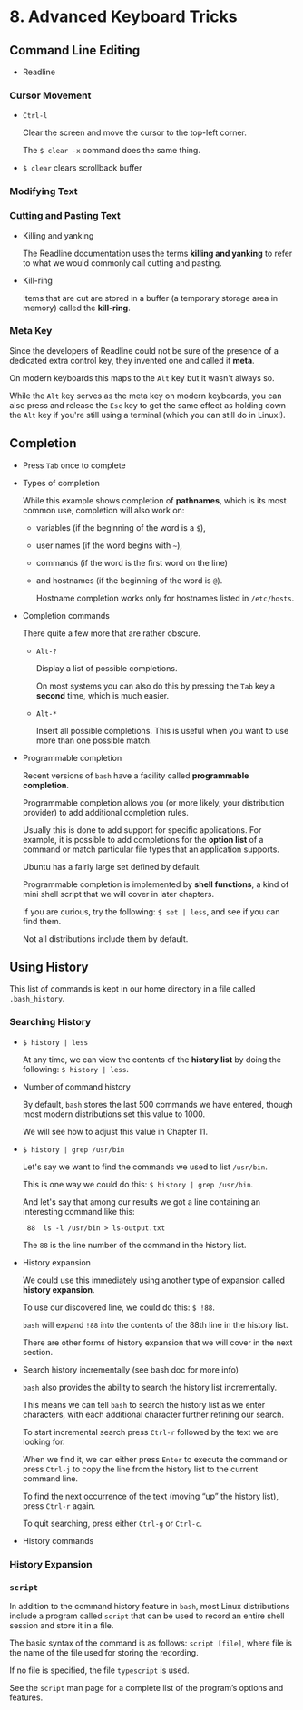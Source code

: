 # 8. Advanced Keyboard Tricks

## Command Line Editing

- Readline

### Cursor Movement

- `Ctrl-l`

  Clear the screen and move the cursor to the top-left corner.

  The `$ clear -x` command does the same thing.

- `$ clear` clears scrollback buffer

### Modifying Text

### Cutting and Pasting Text

- Killing and yanking

  The Readline documentation uses the terms **killing and yanking** to refer to what we would commonly call cutting and pasting.

- Kill-ring

  Items that are cut are stored in a buffer (a temporary storage area in memory) called the **kill-ring**.

### Meta Key

Since the developers of Readline could not be sure of the presence of a dedicated extra control key, they invented one and called it **meta**.

On modern keyboards this maps to the `Alt` key but it wasn't always so.

While the `Alt` key serves as the meta key on modern keyboards, you can also press and release the `Esc` key to get the same effect as holding down the `Alt` key if you're still using a terminal (which you can still do in Linux!).

## Completion

- Press `Tab` once to complete

- Types of completion

  While this example shows completion of **pathnames**, which is its most common use, completion will also work on:

  - variables (if the beginning of the word is a `$`),

  - user names (if the word begins with `~`),

  - commands (if the word is the first word on the line)

  - and hostnames (if the beginning of the word is `@`).

    Hostname completion works only for hostnames listed in `/etc/hosts`.

- Completion commands

  There quite a few more that are rather obscure.

  - `Alt-?`

    Display a list of possible completions.

    On most systems you can also do this by pressing the `Tab` key a **second** time, which is much easier.

  - `Alt-*`

    Insert all possible completions. This is useful when you want to use more than one possible match.

- Programmable completion

  Recent versions of `bash` have a facility called **programmable completion**.

  Programmable completion allows you (or more likely, your distribution provider) to add additional completion rules.

  Usually this is done to add support for specific applications. For example, it is possible to add completions for the **option list** of a command or match particular file types that an application supports.

  Ubuntu has a fairly large set defined by default.

  Programmable completion is implemented by **shell functions**, a kind of mini shell script that we will cover in later chapters.

  If you are curious, try the following: `$ set | less`, and see if you can find them.

  Not all distributions include them by default.

## Using History

This list of commands is kept in our home directory in a file called `.bash_history`.

### Searching History

- `$ history | less`

  At any time, we can view the contents of the **history list** by doing the following: `$ history | less`.

- Number of command history

  By default, `bash` stores the last 500 commands we have entered, though most modern distributions set this value to 1000.

  We will see how to adjust this value in Chapter 11.

- `$ history | grep /usr/bin`

  Let's say we want to find the commands we used to list `/usr/bin`.

  This is one way we could do this: `$ history | grep /usr/bin`.

  And let's say that among our results we got a line containing an interesting command like this:

  ``` console
   88  ls -l /usr/bin > ls-output.txt
  ```

  The `88` is the line number of the command in the history list.

- History expansion

  We could use this immediately using another type of expansion called **history expansion**.

  To use our discovered line, we could do this: `$ !88`.

  `bash` will expand `!88` into the contents of the 88th line in the history list.

  There are other forms of history expansion that we will cover in the next section.

- Search history incrementally (see bash doc for more info)

  `bash` also provides the ability to search the history list incrementally.

  This means we can tell `bash` to search the history list as we enter characters, with each additional character further refining our search.

  To start incremental search press `Ctrl-r` followed by the text we are looking for.

  When we find it, we can either press `Enter` to execute the command or press `Ctrl-j` to copy the line from the history list to the current command line.

  To find the next occurrence of the text (moving “up” the history list), press `Ctrl-r` again.

  To quit searching, press either `Ctrl-g` or `Ctrl-c`.

- History commands

### History Expansion

### `script`

In addition to the command history feature in `bash`, most Linux distributions include a program called `script` that can be used to record an entire shell session and store it in a file.

The basic syntax of the command is as follows: `script [file]`, where file is the name of the file used for storing the recording.

If no file is specified, the file `typescript` is used.

See the `script` man page for a complete list of the program’s options and features.
